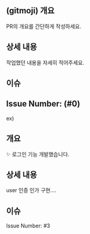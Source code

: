 ## (gitmoji) 개요
PR의 개요를 간단하게 작성하세요.

## 상세 내용
작업했던 내용을 자세히 적어주세요.

## 이슈
Issue Number: (#0)
--------------------------------------
ex)
## 개요
✨ 로그인 기능 개발했습니다.

## 상세 내용
user 인증 인가 구현....

## 이슈
Issue Number: #3